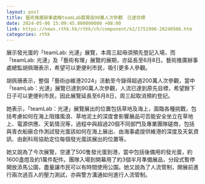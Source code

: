 ```yaml
---
layout: post
title: 藝術推廣辦事處稱teamLab展覽逾90萬人次參觀　已達目標
date: 2024-05-06 15:09:45.000000000 +08:00
link: https://news.rthk.hk/rthk/ch/component/k2/1751990-20240506.htm
categories: rthk
---
```


展示發光蛋的「teamLab: 光漣」展覽，本周三起毋須預先登記入場，而「teamLab: 光漣」及「藝術有理」展覽的展期，亦延長至6月8日。藝術推廣辦事處總監胡佩珊表示，希望可以更便利巿民，吸引更多人參觀。

胡佩珊表示，整個「藝術@維港2024」活動至今錄得超過200萬人次參觀，當中「teamLab：光漣」展覽已達到90萬人次參觀，人流已達到原先目標，希望餘下日子可以更便利巿民，因此展覽延長至6月8日，周三起取消預約登記。

她表示，「teamLab：光漣」展覽展出的位置包括草地及海上，面臨各種挑戰，包括考慮如何在海上阻擋風浪、草地泥土的深度會影響展品可否能安全坐立在草地上、電源供應、天氣情況等，過程中與超過20個不同部門及專業團隊磋商，包括與青衣船廠合作測試發光蛋該如何在海上展出、由海事處提供維港的深度及天氣資訊、由創科局協助定位每個發光蛋該展出的位置等。

她又說為了今次展覽，空運了500隻發光蛋到港，當中包括後備用的發光蛋，約1600盞燈及約1萬件配件。團隊入場到開幕用了約3個半月準備展品，分段式暫停開放添馬公園，盡量讓市民可以有時間使用公園。她又說為了人流管制，開展前進行兩次過百人的壓力測試，亦與警方溝通如何進行人流管制。
